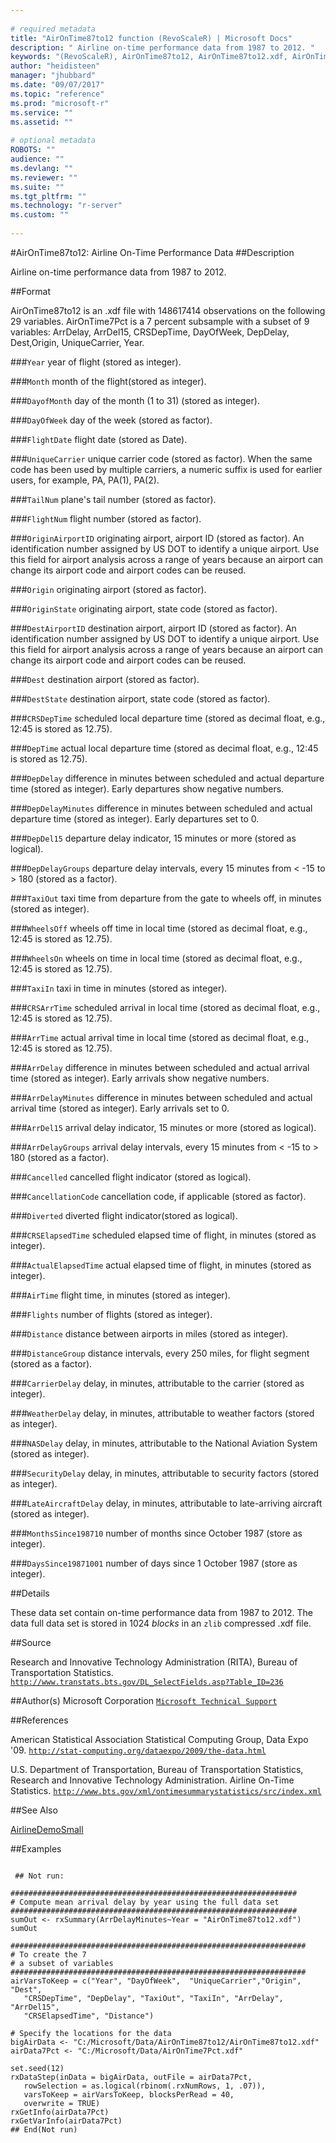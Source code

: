 ```yaml
--- 
 
# required metadata 
title: "AirOnTime87to12 function (RevoScaleR) | Microsoft Docs" 
description: " Airline on-time performance data from 1987 to 2012. " 
keywords: "(RevoScaleR), AirOnTime87to12, AirOnTime87to12.xdf, AirOnTime7Pct, AirOnTime7Pct.xdf, datasets" 
author: "heidisteen" 
manager: "jhubbard" 
ms.date: "09/07/2017" 
ms.topic: "reference" 
ms.prod: "microsoft-r" 
ms.service: "" 
ms.assetid: "" 
 
# optional metadata 
ROBOTS: "" 
audience: "" 
ms.devlang: "" 
ms.reviewer: "" 
ms.suite: "" 
ms.tgt_pltfrm: "" 
ms.technology: "r-server" 
ms.custom: "" 
 
--- 
```

 
 
 
 
 
 
 #AirOnTime87to12: Airline On-Time Performance Data 
 ##Description
 
Airline on-time performance data from 1987 to 2012.
 
 
 ##Format
 
AirOnTime87to12 is an .xdf file with 148617414 observations on the following 29 variables.
AirOnTime7Pct is a 7 percent subsample with a subset of 9 variables: ArrDelay, ArrDel15,
CRSDepTime, DayOfWeek, DepDelay, Dest,Origin, UniqueCarrier, Year.


###`Year`
year of flight (stored as integer).


###`Month`
month of the flight(stored as integer).


###`DayofMonth`
day of the month (1 to 31) (stored as integer).


###`DayOfWeek`
day of the week (stored as factor).


###`FlightDate`
flight date (stored as Date).


###`UniqueCarrier`
unique carrier code (stored as factor).  When the same code has been used by multiple carriers, a numeric suffix is used for earlier users, for example, PA, PA(1), PA(2).


###`TailNum`
plane's tail number (stored as factor).


###`FlightNum`
flight number (stored as factor).


###`OriginAirportID`
originating airport, airport ID (stored as factor).  An identification number assigned by US DOT to identify a unique airport.  Use  this field for airport analysis across a range of years because an airport can  change its airport code and airport codes can be reused.


###`Origin`
originating airport (stored as factor).
 

###`OriginState`
originating airport, state code (stored as factor).
 

###`DestAirportID`
destination airport, airport ID (stored as factor).  An identification number assigned by US DOT to identify a unique airport.  Use  this field for airport analysis across a range of years because an airport can  change its airport code and airport codes can be reused.


###`Dest`
destination airport (stored as factor).


###`DestState`
destination airport, state code (stored as factor).


###`CRSDepTime`
scheduled local departure time (stored as decimal float, e.g., 12:45 is stored as 12.75).


###`DepTime`
actual local departure time (stored as decimal float, e.g., 12:45 is stored as 12.75).


###`DepDelay`
difference in minutes between scheduled and actual departure time (stored as integer). Early departures show negative numbers.


###`DepDelayMinutes`
difference in minutes between scheduled and actual departure time (stored as integer). Early departures set to 0.


###`DepDel15`
departure delay indicator, 15 minutes or more (stored as logical).
 

###`DepDelayGroups`
departure delay intervals, every 15 minutes from < -15 to > 180 (stored as a factor).
 

###`TaxiOut`
taxi time from departure from the gate to wheels off, in minutes (stored as integer).
 

###`WheelsOff`
wheels off time in local time (stored as decimal float, e.g., 12:45 is stored as 12.75).
 

###`WheelsOn`
wheels on time in local time (stored as decimal float, e.g., 12:45 is stored as 12.75).
 

###`TaxiIn`
taxi in time in minutes (stored as integer).
 

###`CRSArrTime`
scheduled arrival in local time (stored as decimal float, e.g., 12:45 is stored as 12.75).


###`ArrTime`
actual arrival time in local time (stored as decimal float, e.g., 12:45 is stored as 12.75).


###`ArrDelay`
difference in minutes between scheduled and   actual arrival time (stored as integer). Early arrivals show negative numbers.


###`ArrDelayMinutes`
difference in minutes between scheduled and   actual arrival time (stored as integer). Early arrivals set to 0.
 

###`ArrDel15`
arrival delay indicator, 15 minutes or more  (stored as logical).


###`ArrDelayGroups`
arrival delay intervals, every 15 minutes from < -15 to > 180 (stored as a factor).
 

###`Cancelled`
cancelled flight indicator (stored as logical).
 

###`CancellationCode`
cancellation code, if applicable (stored as factor).


###`Diverted`
diverted flight indicator(stored as logical).
 

###`CRSElapsedTime`
scheduled elapsed time of flight, in minutes (stored as integer).


###`ActualElapsedTime`
actual elapsed time of flight, in minutes (stored as integer).


###`AirTime`
flight time, in minutes (stored as integer).


###`Flights`
number of flights (stored as integer).


###`Distance`
distance between airports in miles (stored as integer).


###`DistanceGroup`
distance intervals, every 250 miles, for flight segment (stored as a factor).


###`CarrierDelay`
delay, in minutes, attributable to the carrier (stored as integer).


###`WeatherDelay`
delay, in minutes, attributable to weather factors (stored as integer).


###`NASDelay`
delay, in minutes, attributable to the National Aviation System (stored as integer).


###`SecurityDelay`
delay, in minutes, attributable to security factors (stored as integer).


###`LateAircraftDelay`
delay, in minutes, attributable to late-arriving aircraft (stored as integer).


###`MonthsSince198710`
number of months since October 1987 (store as integer).


###`DaysSince19871001`
number of days since 1 October 1987 (store as integer).



 
 
 ##Details
 
These data set contain on-time performance data from 1987 to 2012. The data
full data set is stored in 1024 *blocks* in an `zlib` compressed .xdf file.
 
 
 ##Source
  
Research and Innovative Technology Administration (RITA),
Bureau of Transportation Statistics.
[`http://www.transtats.bts.gov/DL_SelectFields.asp?Table_ID=236`](http://www.transtats.bts.gov/DL_SelectFields.asp?Table_ID=236)

 
 
 ##Author(s)
 Microsoft Corporation [`Microsoft Technical Support`](https://go.microsoft.com/fwlink/?LinkID=698556&clcid=0x409)
 
 
 ##References
 
American Statistical Association Statistical Computing Group, Data Expo '09.
[`http://stat-computing.org/dataexpo/2009/the-data.html`](http://stat-computing.org/dataexpo/2009/the-data.html)


U.S. Department of Transportation, Bureau of Transportation Statistics,
Research and Innovative Technology Administration. Airline On-Time Statistics. 
[`http://www.bts.gov/xml/ontimesummarystatistics/src/index.xml`](http://www.bts.gov/xml/ontimesummarystatistics/src/index.xml)

 
 
 ##See Also
 
[AirlineDemoSmall](AirlineDemoSmall.md)
   
 ##Examples

 ```
   
  ## Not run:
 
################################################################
# Compute mean arrival delay by year using the full data set
################################################################
sumOut <- rxSummary(ArrDelayMinutes~Year = "AirOnTime87to12.xdf")
sumOut 

##################################################################
# To create the 7
# a subset of variables
##################################################################
airVarsToKeep = c("Year", "DayOfWeek",  "UniqueCarrier","Origin", "Dest", 
    "CRSDepTime", "DepDelay", "TaxiOut", "TaxiIn", "ArrDelay", "ArrDel15", 
    "CRSElapsedTime", "Distance")

# Specify the locations for the data
bigAirData <- "C:/Microsoft/Data/AirOnTime87to12/AirOnTime87to12.xdf"
airData7Pct <- "C:/Microsoft/Data/AirOnTime7Pct.xdf"

set.seed(12)
rxDataStep(inData = bigAirData, outFile = airData7Pct, 
    rowSelection = as.logical(rbinom(.rxNumRows, 1, .07)),
    varsToKeep = airVarsToKeep, blocksPerRead = 40,
    overwrite = TRUE)
rxGetInfo(airData7Pct)
rxGetVarInfo(airData7Pct)
 ## End(Not run) 
  
 
```
 
 
